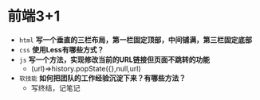 # 前端3+1
- `html` **写一个垂直的三栏布局，第一栏固定顶部，中间铺满，第三栏固定底部**
- `css` **使用Less有哪些方式？**
- `js` **写一个方法，实现修改当前的URL链接但页面不跳转的功能**
  - (url)=>history.popState({},null,url)
- `软技能` **如何把团队的工作经验沉淀下来？有哪些方法？**
  - 写终结，记笔记